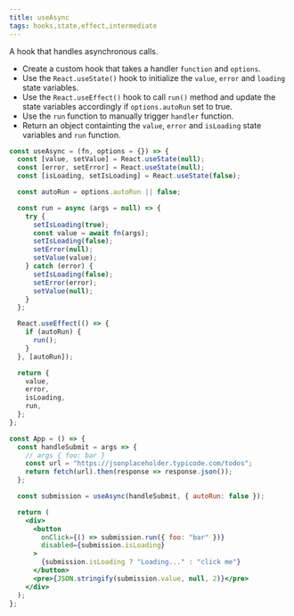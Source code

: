 ```yaml
---
title: useAsync
tags: hooks,state,effect,intermediate
---
```


A hook that handles asynchronous calls.

- Create a custom hook that takes a handler `function` and `options`.
- Use the `React.useState()` hook to initialize the `value`, `error` and `loading` state variables.
- Use the `React.useEffect()` hook to call `run()` method and update the state variables accordingly if `options.autoRun` set to true.
- Use the `run` function to manually trigger `handler` function.
- Return an object containting the `value`, `error` and `isLoading` state variables and `run` function.

```jsx
const useAsync = (fn, options = {}) => {
  const [value, setValue] = React.useState(null);
  const [error, setError] = React.useState(null);
  const [isLoading, setIsLoading] = React.useState(false);

  const autoRun = options.autoRun || false;

  const run = async (args = null) => {
    try {
      setIsLoading(true);
      const value = await fn(args);
      setIsLoading(false);
      setError(null);
      setValue(value);
    } catch (error) {
      setIsLoading(false);
      setError(error);
      setValue(null);
    }
  };

  React.useEffect(() => {
    if (autoRun) {
      run();
    }
  }, [autoRun]);

  return {
    value,
    error,
    isLoading,
    run,
  };
};
```

```jsx
const App = () => {
  const handleSubmit = args => {
    // args { foo: bar }
    const url = "https://jsonplaceholder.typicode.com/todos";
    return fetch(url).then(response => response.json());
  };

  const submission = useAsync(handleSubmit, { autoRun: false });

  return (
    <div>
      <button
        onClick={() => submission.run({ foo: "bar" })}
        disabled={submission.isLoading}
      >
        {submission.isLoading ? "Loading..." : "click me"}
      </button>
      <pre>{JSON.stringify(submission.value, null, 2)}</pre>
    </div>
  );
};
```
